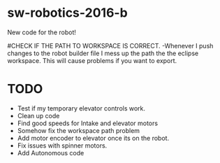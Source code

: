 # sw-robotics-2016-b
New code for the robot!

#CHECK IF THE PATH TO WORKSPACE IS CORRECT.
-Whenever I push changes to the robot builder file I mess up the path the the eclipse workspace. This will cause problems if you want to export.

# TODO
- Test if my temporary elevator controls work.
- Clean up code
- Find good speeds for Intake and elevator motors
- Somehow fix the workspace path problem
- Add motor encoder to elevator once its on the robot.
- Fix issues with spinner motors.
- Add Autonomous code



